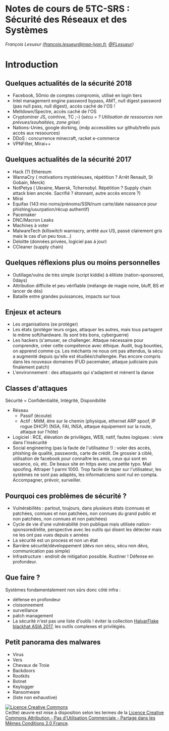 # Notes de cours de 5TC-SRS : Sécurité des Réseaux et des Systèmes

_François Lesueur ([francois.lesueur@insa-lyon.fr](mailto:francois.lesueur@insa-lyon.fr), [@FLesueur](https://twitter.com/FLesueur))_

<!-- [Intro](#introduction-à-la-crypto) |
[Bases](#bases-de-la-crypto) |
[Maths](#maths-pour-la-crypto) |
[PKI](#infrastructures-à-clés-publiques-pki) |
[Enjeux](#enjeux-éthiques) |
[Biblio](#bibliographie)
-->


Introduction
============

Quelques actualités de la sécurité 2018
------------------------------

* Facebook, 50mio de comptes compromis, utilisé en login tiers
* Intel management engine password bypass, AMT, null digest password (pas null pass, null digest), accès caché de l'OS !
* Meltdown/Spectre, accès caché de l'OS
* Cryptominer JS, coinhive, TC ;-) (_sécu = ? Utilisation de ressources non prévues/souhaitées, zone grise_)
* Nations-Unies, google dorking, (mdp accessibles sur github/trello puis accès aux ressources)
* DDoS : concurrence minecraft, racket e-commerce
* VPNFilter, Mirai++


Quelques actualités de la sécurité 2017
------------------------------

* Hack (?) Ethereum
* WannaCry ( motivations mystérieuses, répétition ? Arrêt Renault, St Gobain, Merck)
* NotPetya ( Ukraine, Maersk, Tchernobyl. Répétition ? Supply chain attack bien ancrée. Sacrifié ? étonnant, autre accès encore ?)
* Mirai
* Equifax (143 mio noms/prénoms/SSN/num carte/date naissance pour phishing/usurpation/récup authentif)
* Pacemaker
* DNC/Macron Leaks
* Machines à voter
* MalwareTech (killswitch wannacry, arrêté aux US, passé clairement gris mais le cas d'un peu tous...)
* Deloitte (données privées, logiciel pas à jour)
* CCleaner (supply chain)

Quelques réflexions plus ou moins personnelles
-----------------------------------------

* Outillage/vulns de très simple (script kiddie) à élitiste (nation-sponsored, 0days)
* Attribution difficile et peu vérifiable (mélange de magie noire, bluff, BS et lancer de dés)
* Bataille entre grandes puissances, impacts sur tous

Enjeux et acteurs
-----------------

* Les organisations (se protéger)
* Les états (protéger leurs orgas, attaquer les autres, mais tous partagent le même soft/hardware. Ils sont très bons, cyberguerre)
* Les hackers (s'amuser, se challenger. Attaque nécessaire pour comprendre, créer cette compétence avec éthique. Audit, bug bounties, on apprend comme ça. Les méchants ne nous ont pas attendus, la sécu a augmenté depuis qu'elle est étudiée/challengée. Pas encore compris dans les nouveaux domaines (FUD pacemaker, attaque judiciaire puis finalement patch)
* L'environnement : des attaquants qui s'adaptent et mènent la danse

Classes d'attaques
------------------

Sécurité = Confidentialité, Intégrité, Disponibilité

* Réseau
	* Passif (écoute)
	* Actif : MitM, être sur le chemin (physique, ethernet ARP spoof, IP rogue DHCP) (NSA, FAI, INSA, attaque équipement sur la route, attaque sur l'hôte)
* Logiciel : RCE, élévation de privilèges, WEB, natif, fautes logiques : vivre dans l'insécurité
* Social engineering (pas la faute de l'utilisateur !) : voler des accès, phishing de qualité, passwords, carte de crédit. De grossier à ciblé, utilisation de facebook pour connaître les amis, ceux qui sont en vacance, où, etc. De beaux site en https avec une petite typo. Mail spoofing. Attraper 1 parmi 1000. Trop facile de taper sur l'utilisateur, les systèmes ne sont pas adaptés, les informaticiens sont nul en compta. Accompagner, prévoir, surveiller.

Pourquoi ces problèmes de sécurité ?
--------------------------------------

* Vulnérabilités : partout, toujours, dans plusieurs états (connues et patchées, connues et non patchées, non connues du grand public et non patchées, non connues et non patchées)
* Cycle de vie d'une vulnérabilité (non publique mais utilisée nation-sponsored/elite, perspective avec les outils qui disent les détecter mais ne les ont pas vues depuis x années
* La sécurité est un process et non un état
* Barrière sécurité/développement (dévs non sécu, sécu non dévs, communication pas simple)
* Infrastructure : endroit de mitigation possible. Rustiner ! Défense en profondeur.

Que faire ?
-----------

Systèmes fondamentalement non sûrs donc côté infra :

* défense en profondeur
* cloisonnement
* surveillance
* patch management
* La sécurité n'est pas une liste d'outils ! éviter la collection [HalvarFlake blackhat ASIA 2017](https://www.youtube.com/watch?v=PLJJY5UFtqY), les outils complexes et privilégiés.

Petit panorama des malwares
---------------------------

* Virus
* Vers
* Chevaux de Troie
* Backdoors
* Rootkits
* Botnet
* Keylogger
* Ransomware
* (liste non exhaustive)



<a rel="license" href="https://creativecommons.org/licenses/by-nc-sa/2.0/fr/"><img alt="Licence Creative Commons" style="border-width:0" src="https://i.creativecommons.org/l/by-nc-sa/2.0/fr/88x31.png" /></a><br />Ce(tte) œuvre est mise à disposition selon les termes de la <a rel="license" href="https://creativecommons.org/licenses/by-nc-sa/2.0/fr/">Licence Creative Commons Attribution - Pas d’Utilisation Commerciale - Partage dans les Mêmes Conditions 2.0 France</a>.
